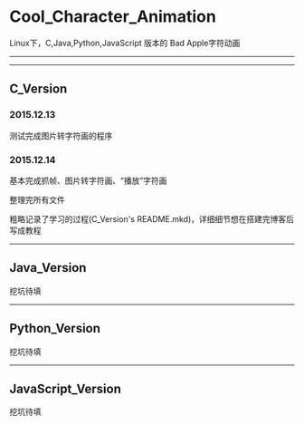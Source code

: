 # Cool_Character_Animation

Linux下，C,Java,Python,JavaScript 版本的 Bad Apple字符动画

---

---

## C_Version

### 2015.12.13

测试完成图片转字符画的程序           

### 2015.12.14

基本完成抓帧、图片转字符画、“播放”字符画               

整理完所有文件             

粗略记录了学习的过程(C_Version's README.mkd)，详细细节想在搭建完博客后写成教程             

---

## Java_Version

挖坑待填            

---

## Python_Version

挖坑待填            

---

## JavaScript_Version

挖坑待填            

